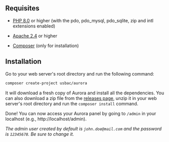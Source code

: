 ## Requisites

- [PHP 8.0](https://www.php.net) or higher (with the pdo, pdo_mysql, pdo_sqlite, zip and intl extensions enabled)

- [Apache 2.4](https://httpd.apache.org) or higher

- [Composer](https://getcomposer.org) (only for installation)

## Installation

Go to your web server's root directory and run the following command:

```bash
composer create-project usbac/aurora
```

It will download a fresh copy of Aurora and install all the dependencies. You can also download a zip file from the [releases page](https://github.com/Usbac/aurora/releases), unzip it in your web server's root directory and run the `composer install` command.

Done! You can now access your Aurora panel by going to `/admin` in your localhost (e.g., http://localhost/admin).

_The admin user created by default is `john.doe@mail.com` and the password is `12345678`. Be sure to change it._